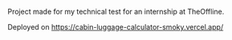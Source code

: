 Project made for my technical test for an internship at TheOffline.

Deployed on https://cabin-luggage-calculator-smoky.vercel.app/
